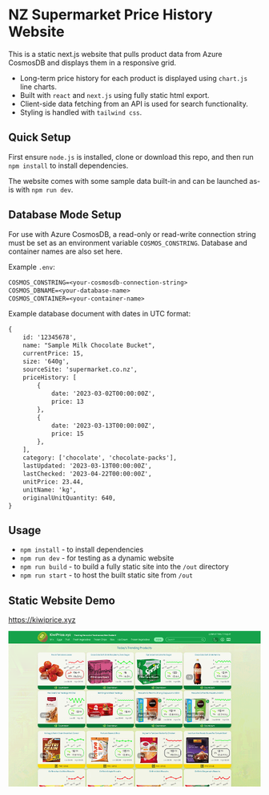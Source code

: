 # NZ Supermarket Price History Website

This is a static next.js website that pulls product data from Azure CosmosDB and displays them in a responsive grid.

- Long-term price history for each product is displayed using `chart.js` line charts.
- Built with `react` and `next.js` using fully static html export.
- Client-side data fetching from an API is used for search functionality.
- Styling is handled with `tailwind css`.

## Quick Setup

First ensure `node.js` is installed, clone or download this repo, and then run `npm install` to install dependencies.

The website comes with some sample data built-in and can be launched as-is with `npm run dev`.

## Database Mode Setup

For use with Azure CosmosDB, a read-only or read-write connection string must be set as an environment variable `COSMOS_CONSTRING`. Database and container names are also set here.

Example `.env`:

```shell
COSMOS_CONSTRING=<your-cosmosdb-connection-string>
COSMOS_DBNAME=<your-database-name>
COSMOS_CONTAINER=<your-container-name>
```

Example database document with dates in UTC format:

```shell
{
    id: '12345678',
    name: "Sample Milk Chocolate Bucket",
    currentPrice: 15,
    size: '640g',
    sourceSite: 'supermarket.co.nz',
    priceHistory: [
        { 
            date: '2023-03-02T00:00:00Z',
            price: 13 
        },
        { 
            date: '2023-03-13T00:00:00Z', 
            price: 15 
        },
    ],
    category: ['chocolate', 'chocolate-packs'],
    lastUpdated: '2023-03-13T00:00:00Z',
    lastChecked: '2023-04-22T00:00:00Z',
    unitPrice: 23.44,
    unitName: 'kg',
    originalUnitQuantity: 640,
}
```

## Usage

- `npm install` - to install dependencies
- `npm run dev` - for testing as a dynamic website
- `npm run build` - to build a fully static site into the `/out` directory
- `npm run start` - to host the built static site from `/out`

## Static Website Demo

<https://kiwiprice.xyz>

![alt text](https://github.com/Jason-nzd/supermarket-prices-nextjs/blob/main/public/images/screenshot.png?raw=true "Screenshot of KiwiPrice.xyz")
